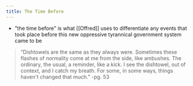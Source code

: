 ```yaml
---
title: The Time Before
---
```

- "the time before" is what [[Offred]] uses to differentiate any events that took place before this new oppressive tyrannical government system came to be
>“Dishtowels are the same as they always were. Sometimes these flashes of normality come at me from the side, like ambushes. The ordinary, the usual, a reminder, like a kick. I see the dishtowel, out of context, and I catch my breath. For some, in some ways, things haven't changed that much.”
>-pg. 53

